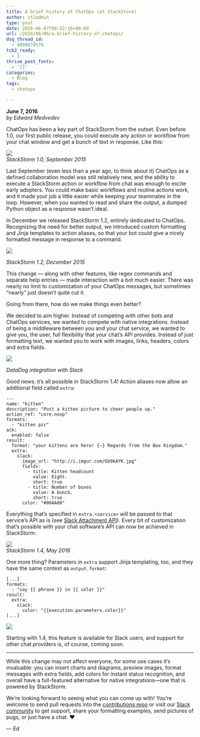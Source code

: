 ```yaml
---
title: A brief history of ChatOps (at StackStorm)
author: st2admin
type: post
date: 2016-06-07T06:22:16+00:00
url: /2016/06/06/a-brief-history-of-chatops/
dsq_thread_id:
  - 4890074576
tcb2_ready:
  - 1
thrive_post_fonts:
  - '[]'
categories:
  - Blog
tags:
  - chatops

---
```

**June 7, 2016**  
_by Edward Medvedev_

ChatOps has been a key part of StackStorm from the outset. Even before 1.0, our first public release, you could execute any action or workflow from your chat window and get a bunch of text in response. Like this:

![][1]  
_StackStorm 1.0, September 2015_

Last September (even less than a year ago, to think about it) ChatOps as a defined collaboration model was still relatively new, and the ability to execute a StackStorm action or workflow from chat was enough to excite early adopters. You could make basic workflows and routine actions work, and it made your job a little easier while keeping your teammates in the loop. However, when you wanted to read and share the output, a dumped Python object as a response wasn&#8217;t ideal.

<!--more-->

In December we released StackStorm 1.2, entirely dedicated to ChatOps. Recognizing the need for better output, we introduced custom formatting and Jinja templates to action aliases, so that your bot could give a nicely formatted message in response to a command.

![][2] 

_StackStorm 1.2, December 2015_

This change — along with other features, like regex commands and separate help entries — made interaction with a bot much easier. There was nearly no limit to customization of your ChatOps messages, but sometimes &#8220;nearly&#8221; just doesn&#8217;t quite cut it.

Going from there, how do we make things even better?

We decided to aim higher. Instead of competing with other bots and ChatOps services, we wanted to compete with native integrations. Instead of being a middleware between you and your chat service, we wanted to give you, the user, full flexibility that your chat&#8217;s API provides. Instead of just formatting text, we wanted you to work with images, links, headers, colors and extra fields.

![][3] 

_DataDog integration with Slack_

Good news: it&#8217;s all possible in StackStorm 1.4! Action aliases now allow an additional field called `extra`:

    ---
    name: "kitten"
    description: "Post a kitten picture to cheer people up."
    action_ref: "core.noop"
    formats:
      - "kitten pic"
    ack:
      enabled: false
    result:
      format: "your kittens are here! {~} Regards from the Box Kingdom."
      extra:
        slack:
          image_url: "http://i.imgur.com/Gb9kAYK.jpg"
          fields:
            - title: Kitten headcount
              value: Eight.
              short: true
            - title: Number of boxes
              value: A bunch.
              short: true
          color: "#00AA00"
    

Everything that&#8217;s specified in `extra.<service>` will be passed to that service&#8217;s API as is (see [Slack Attachment API][4]). Every bit of customization that&#8217;s possible with your chat software&#8217;s API can now be achieved in StackStorm:

![][5]  
_StackStorm 1.4, May 2016_

One more thing? Parameters in `extra` support Jinja templating, too, and they have the same context as `output.format`:

    [...]
    formats:
      - "say {{ phrase }} in {{ color }}"
    result:
      extra:
        slack:
          color: "{{execution.parameters.color}}"
    [...]
    

![][6] 

Starting with 1.4, this feature is available for Slack users, and support for other chat providers is, of course, coming soon.

* * *

While this change may not affect everyone, for some use cases it&#8217;s invaluable: you can insert charts and diagrams, preview images, format messages with extra fields, add colors for instant status recognition, and overall have a full-featured alternative for native integrations—one that is powered by StackStorm.

We&#8217;re looking forward to seeing what you can come up with! You&#8217;re welcome to send pull requests into the [contributions repo][7] or visit our [Slack community][8] to get support, share your formatting examples, send pictures of pugs, or just have a chat. ❤️

_— Ed_

 [1]: http://i.imgur.com/aJCOKC9.png
 [2]: http://i.imgur.com/ccus3w1.png
 [3]: https://api.slack.com/img/api/attachment_example_datadog.png
 [4]: https://api.slack.com/docs/attachments
 [5]: http://i.imgur.com/Yf4IeHO.png
 [6]: http://i.imgur.com/ARiRK0G.png
 [7]: https://exchange.stackstorm.org
 [8]: https://stackstorm.com/community-signup